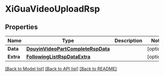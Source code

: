 # XiGuaVideoUploadRsp

## Properties

Name | Type | Description | Notes
------------ | ------------- | ------------- | -------------
**Data** | [**DouyinVideoPartCompleteRspData**](DouyinVideoPartCompleteRsp_data.md) |  | [optional] 
**Extra** | [**FollowingListRspDataExtra**](FollowingListRsp_data_extra.md) |  | [optional] 

[[Back to Model list]](../README.md#documentation-for-models) [[Back to API list]](../README.md#documentation-for-api-endpoints) [[Back to README]](../README.md)


